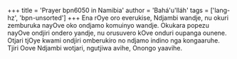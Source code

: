 +++
title = 'Prayer bpn6050 in Namibia'
author = 'Bahá'u'lláh'
tags = ['lang-hz', 'bpn-unsorted']
+++
Ena rOye oro everukise,  Ndjambi wandje,  nu  okuri zemburuka nayOve oko ondjamo komuinyo wandje. Okukara popezu  nayOve  ondjiri ondero  yandje, nu orusuvero kOve onduri oupanga ounene. Otjari  tjOye kwami ondjiri omberukiro no ndjamo indino nga kongaaruhe. Tjiri Oove Ndjambi wotjari, ngutjiwa avihe, Onongo yaavihe.
